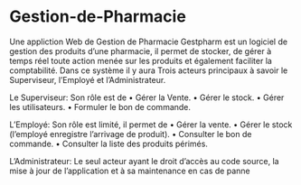 # Gestion-de-Pharmacie
Une appliction Web de Gestion de Pharmacie
Gestpharm est un logiciel de gestion des produits d’une pharmacie, il permet de
stocker, de gérer à temps réel toute action menée sur les produits et également
faciliter la comptabilité.
Dans ce système il y aura Trois acteurs principaux à savoir le Superviseur,
l’Employé et l’Administrateur.

Le Superviseur: Son rôle est de
• Gérer la Vente.
• Gérer le stock.
• Gérer les utilisateurs.
• Formuler le bon de commande.

L’Employé: Son rôle est limité, il permet de
• Gérer la vente.
• Gérer le stock (l’employé enregistre l’arrivage de produit).
• Consulter le bon de commande.
• Consulter la liste des produits périmés.

L’Administrateur: Le seul acteur ayant le droit d’accès au code source, la mise
à jour de l’application et à sa maintenance en cas de panne
